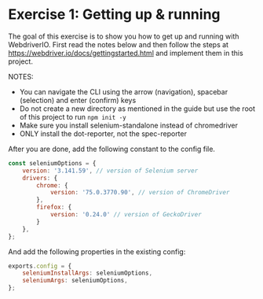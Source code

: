 # Exercise 1: Getting up & running

The goal of this exercise is to show you how to get up and running with WebdriverIO. First read the notes below and then follow the steps at <https://webdriver.io/docs/gettingstarted.html> and implement them in this project.

NOTES:
- You can navigate the CLI using the arrow (navigation), spacebar (selection) and enter (confirm) keys
- Do not create a new directory as mentioned in the guide but use the root of this project to run `npm init -y`
- Make sure you install selenium-standalone instead of chromedriver
- ONLY install the dot-reporter, not the spec-reporter

After you are done, add the following constant to the config file.

```javascript
const seleniumOptions = {
    version: '3.141.59', // version of Selenium server
    drivers: {
        chrome: {
            version: '75.0.3770.90', // version of ChromeDriver
        },
        firefox: {
            version: '0.24.0' // version of GeckoDriver
        }
    },
};
```

And add the following properties in the existing config:

```javascript
exports.config = {
    seleniumInstallArgs: seleniumOptions,
    seleniumArgs: seleniumOptions,
};
```
